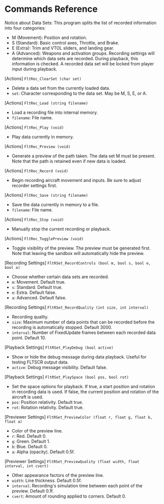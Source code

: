 # Commands Reference

Notice about Data Sets:
This program splits the list of recorded information into four categories:
- M (Movement): Position and rotation.
- S (Standard): Basic control axes, Throttle, and Brake.
- E (Extra): Trim and VTOL sliders, and landing gear.
- A (Advanced): Weapons and activation groups.
Recording settings will determine which data sets are recorded. During playback, this information is checked. A recorded data set will be locked from player input during playback.

[Actions] `FltRec_ClearSet (char set)`
- Delete a data set from the currently loaded data.
- `set`: Character corresponding to the data set. May be M, S, E, or A.

[Actions] `FltRec_Load (string filename)`
- Load a recording file into internal memory.
- `filename`: File name.

[Actions] `FltRec_Play (void)`
- Play data currently in memory.

[Actions] `FltRec_Preview (void)`
- Generate a preview of the path taken. The data set M must be present. Note that the path is retained even if new data is loaded.

[Actions] `FltRec_Record (void)`
- Begin recording aircraft movement and inputs. Be sure to adjust recorder settings first.

[Actions] `FltRec_Save (string filename)`
- Save the data currently in memory to a file.
- `filename`: File name.

[Actions] `FltRec_Stop (void)`
- Manually stop the current recording or playback.

[Actions] `FltRec_TogglePreview (void)`
- Toggle visibility of the preview. The preview must be generated first. Note that leaving the sandbox will automatically hide the preview.

[Recording Settings] `FltRSet_RecordControls (bool m, bool s, bool e, bool a)`
- Choose whether certain data sets are recorded.
- `m`: Movement. Default true.
- `s`: Standard. Default true.
- `e`: Extra. Default false.
- `a`: Advanced. Default false.

[Recording Settings] `FltRSet_RecordQuality (int size, int interval)`
- Recording quality.
- `size`: Maximum number of data points that can be recorded before the recording is automatically stopped. Default 3000.
- `interval`: Number of FixedUpdate frames between each recorded data point. Default 10.

[Playback Settings] `FltRSet_PlayDebug (bool active)`
- Show or hide the debug message during data playback. Useful for testing FLTSCR output data.
- `active`: Debug message visibility. Default false.

[Playback Settings] `FltRSet_PlaySpace (bool pos, bool rot)`
- Set the space options for playback. If true, a start position and rotation in recording data is used. If false, the current position and rotation of the aircraft is used.
- `pos`: Position relativity. Default true.
- `rot`: Rotation relativity. Default true.

[Previewer Settings] `FltRSet_PreviewColor (float r, float g, float b, float a)`
- Color of the preview line.
- `r`: Red. Default 0.
- `g`: Green. Default 1.
- `b`: Blue. Default 0.
- `a`: Alpha (opacity). Default 0.5f.

[Previewer Settings] `FltRSet_PreviewQuality (float width, float interval, int cvert)`
- Other appearance factors of the preview line.
- `width`: Line thickness. Default 0.5f.
- `interval`: Recording's simulation time between each point of the preview. Default 0.1f.
- `cvert`: Amount of rounding applied to corners. Default 0.
